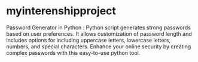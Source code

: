 # myinterenshipproject
Password Generator in Python :  Python script generates strong passwords based on user preferences. It allows customization of password length and includes options for including uppercase letters, lowercase letters, numbers, and special characters. Enhance your online security by creating complex passwords with this easy-to-use python tool. 
